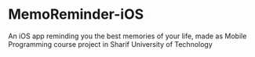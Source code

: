 # MemoReminder-iOS
An iOS app reminding you the best memories of your life, made as Mobile Programming course project in Sharif University of Technology
